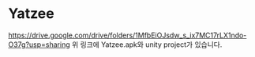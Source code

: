 # Yatzee
https://drive.google.com/drive/folders/1MfbEiOJsdw_s_ix7MC17rLX1ndo-O37g?usp=sharing
위 링크에 Yatzee.apk와 unity project가 있습니다.
